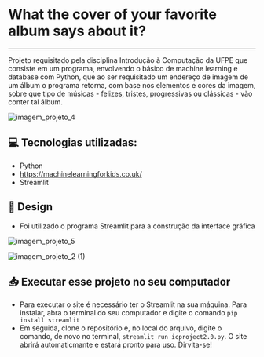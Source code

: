 # What the cover of your favorite album says about it?
***
  Projeto requisitado pela disciplina Introdução à Computação da UFPE que consiste em um programa, envolvendo o básico de machine learning e database com Python, que 
  ao ser requisitado um endereço de imagem de um álbum o programa retorna, com base nos elementos e cores da imagem, sobre que tipo de músicas - felizes, tristes, 
  progressivas ou clássicas - vão conter tal álbum.
  
  ![imagem_projeto_4](https://user-images.githubusercontent.com/70080558/99922752-e20a8900-2d10-11eb-8636-f2230af83a2b.png)

## 💻 Tecnologias utilizadas:
* Python
* https://machinelearningforkids.co.uk/
* Streamlit


## 🎨 Design
* Foi utilizado o programa Streamlit para a construção da interface gráfica

![imagem_projeto_5](https://user-images.githubusercontent.com/70080558/99922901-ae7c2e80-2d11-11eb-9cc2-daefd55b0efa.png)

![imagem_projeto_2 (1)](https://user-images.githubusercontent.com/70080558/99922925-bcca4a80-2d11-11eb-88a2-580f3764f174.png)

## 📥 Executar esse projeto no seu computador

- Para executar o site é necessário ter o Streamlit na sua máquina. Para instalar, abra o terminal do seu computador e digite o comando `pip install streamlit`
- Em seguida, clone o repositório e, no local do arquivo, digite o comando, de novo no terminal,  `streamlit run icproject2.0.py`. O site abrirá automaticmante e estará
pronto para uso. Dirvita-se!

